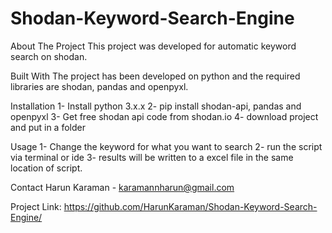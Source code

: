 # Shodan-Keyword-Search-Engine

About The Project
This project was developed for automatic keyword search on shodan. 

Built With
The project has been developed on python and the required libraries are shodan, pandas and openpyxl.

Installation
1- Install python 3.x.x
2- pip install shodan-api, pandas and openpyxl
3- Get free shodan api code from shodan.io
4- download project and put in a folder


Usage
1- Change the keyword for what you want to search
2- run the script via terminal or ide
3- results will be written to a excel file in the same location of script.

Contact
Harun Karaman - karamannharun@gmail.com

Project Link: https://github.com/HarunKaraman/Shodan-Keyword-Search-Engine/


